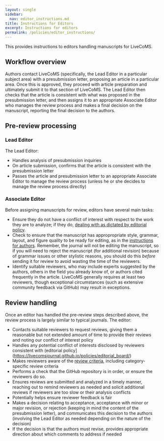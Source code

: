```yaml
---
layout: single
sidebar:
  nav: editor_instructions.md
title: Instructions for Editors
excerpt: Instructions for editors
permalink: /policies/editor_instructions/
---
```


This provides instructions to editors handling manuscripts for LiveCoMS.

## Workflow overview

Authors contact LiveCoMS (specifically, the Lead Editor in a particular subject area) with a presubmission letter, proposing an article in a particular area.
Once this is approved, they proceed with article preparation and ultimately submit it to that section of LiveCoMS.
The Lead Editor then checks that the article is consistent with what was proposed in the presubmission letter, and then assigns it to an appropriate Associate Editor who manages the review process and makes a final decision on the manuscript, reporting the final decision to the authors.

## Pre-review processing

### Lead Editor

The Lead Editor:
- Handles analysis of presubmission inquiries
- On article submission, confirms that the article is consistent with the presubmission letter
- Passes the article and presubmission letter to an appropriate Associate Editor to manage the review process (unless he or she decides to manage the review process directly)

### Associate Editor

Before assigning manuscripts for review, editors have several main tasks:
- Ensure they do not have a conflict of interest with respect to the work they are to analyze; if they do, [dealing with as dictated by editorial policy](https://livecomsjournal.github.io/policies/editorial_board/).
- Check to ensure that the manuscript has appropropriate style, grammar, layout, and figure quality to be ready for editing, as in the [instructions for authors](https://livecomsjournal.github.io/authors/policies/). Remember, the journal will not be editing the manuscript, so if you will need to reject the manuscript (for additional revision) because of grammar issues or other stylistic reasons, you should do this *before* sending it for review to avoid wasting the time of the reviewers.
- Identify suitable reviewers, who may include experts suggested by the authors, others in the field you already know of, or authors cited frequently in the article. LiveCoMS generally requires at least two reviewers, though exceptional circumstances (such as extensive community feedback via GitHub) may result in exceptions.

## Review handling

Once an editor has handled the pre-review steps described above, the review process is largely similar to typical journals. The editor:
- Contacts suitable reviewers to request reviews, giving them a reasonable but not extended amount of time to provide their reviews and noting our conflict of interest policy
- Handles any potential conflict of interests disclosed by reviewers consistent with (editorial policy](https://livecomsjournal.github.io/policies/editorial_board/)
- Makes reviewers aware of the [review criteria](https://livecomsjournal.github.io/authors/policies/), including category-specific review criteria
- Performs a check that the GitHub repository is in order, or ensure the reviewers do so.
- Ensures reviews are submitted and analyzed in a timely manner, reaching out to remind reviewers as needed and solicit additional reviews if reviewers are too slow or their analysis conflicts
- Potentially helps ensure reviewer feedback is fair
- Makes a decision relating to acceptance, acceptance with minor or major revision, or rejection (keeping in mind the content of the presubmission letter), and communicates this decision to the authors (involving the Lead Editor as needed depending on the nature of the decision)
- If the decision is that the authors must revise, provides appropriate direction about which comments to address if needed
